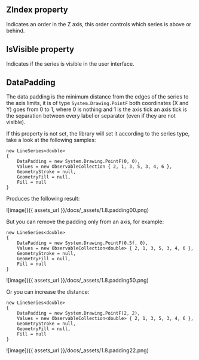 ## ZIndex property

Indicates an order in the Z axis, this order controls which series is above or behind.

## IsVisible property

Indicates if the series is visible in the user interface.

## DataPadding

The data padding is the minimum distance from the edges of the series to the axis limits, it is of type `System.Drawing.PointF` 
both coordinates (X and Y) goes from 0 to 1, where 0 is nothing and 1 is the axis tick an axis tick is the separation between
every label or separator (even if they are not visible).

If this property is not set, the library will set it according to the series type, take a look at the following samples:

<pre><code>new LineSeries&lt;double>
{
    DataPadding = new System.Drawing.PointF(0, 0),
    Values = new ObservableCollection<double> { 2, 1, 3, 5, 3, 4, 6 },
    GeometryStroke = null,
    GeometryFill = null,
    Fill = null
}</code></pre>

Produces the following result:

![image]({{ assets_url }}/docs/_assets/1.8.padding00.png)

But you can remove the padding only from an axis, for example:

<pre><code>new LineSeries&lt;double>
{
    DataPadding = new System.Drawing.PointF(0.5f, 0),
    Values = new ObservableCollection&lt;double> { 2, 1, 3, 5, 3, 4, 6 },
    GeometryStroke = null,
    GeometryFill = null,
    Fill = null
}</code></pre>

![image]({{ assets_url }}/docs/_assets/1.8.padding50.png)

Or you can increase the distance:

<pre><code>new LineSeries&lt;double>
{
    DataPadding = new System.Drawing.PointF(2, 2),
    Values = new ObservableCollection&lt;double> { 2, 1, 3, 5, 3, 4, 6 },
    GeometryStroke = null,
    GeometryFill = null,
    Fill = null
}</code></pre>

![image]({{ assets_url }}/docs/_assets/1.8.padding22.png)